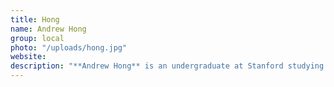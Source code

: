 ```yaml
---
title: Hong
name: Andrew Hong
group: local
photo: "/uploads/hong.jpg"
website: 
description: "**Andrew Hong** is an undergraduate at Stanford studying data science. Previously, he was a data analyst for More Equitable Democracy, an MGGG community partner, and led a fair redistricting advocacy coalition during Washington’s 2020 redistricting cycle. He is passionate about using data to understand electoral systems and fight for representation for communities of color.\n"
---
```


